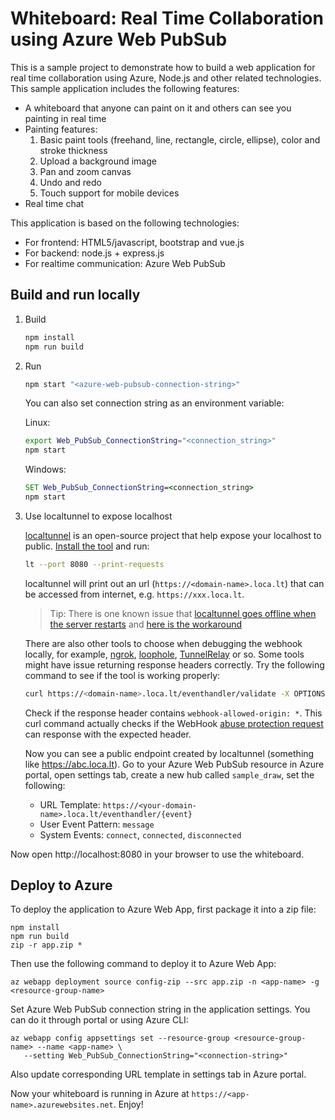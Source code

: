 # Whiteboard: Real Time Collaboration using Azure Web PubSub

This is a sample project to demonstrate how to build a web application for real time collaboration using Azure, Node.js and other related technologies. This sample application includes the following features:

* A whiteboard that anyone can paint on it and others can see you painting in real time
* Painting features:
  1. Basic paint tools (freehand, line, rectangle, circle, ellipse), color and stroke thickness
  2. Upload a background image
  3. Pan and zoom canvas
  4. Undo and redo
  5. Touch support for mobile devices
* Real time chat

This application is based on the following technologies:

* For frontend: HTML5/javascript, bootstrap and vue.js
* For backend: node.js + express.js
* For realtime communication: Azure Web PubSub

## Build and run locally

1. Build
   ```bash
   npm install
   npm run build
   ```

2. Run
   ```bash
   npm start "<azure-web-pubsub-connection-string>"
   ```

   You can also set connection string as an environment variable:

   Linux:
   
   ```bash
   export Web_PubSub_ConnectionString="<connection_string>"
   npm start
   ```
   
   Windows:
   
   ```cmd
   SET Web_PubSub_ConnectionString=<connection_string>
   npm start
   ```

3. Use localtunnel to expose localhost

   [localtunnel](https://github.com/localtunnel/localtunnel) is an open-source project that help expose your localhost to public. [Install the tool](https://github.com/localtunnel/localtunnel#installation) and run:

   ```bash
   lt --port 8080 --print-requests
   ```

   localtunnel will print out an url (`https://<domain-name>.loca.lt`) that can be accessed from internet, e.g. `https://xxx.loca.lt`.

   > Tip:
   > There is one known issue that [localtunnel goes offline when the server restarts](https://github.com/localtunnel/localtunnel/issues/466) and [here is the workaround](https://github.com/localtunnel/localtunnel/issues/466#issuecomment-1030599216)  

   There are also other tools to choose when debugging the webhook locally, for example, [ngrok](​https://ngrok.com/), [loophole](https://loophole.cloud/docs/), [TunnelRelay](https://github.com/OfficeDev/microsoft-teams-tunnelrelay) or so. Some tools might have issue returning response headers correctly. Try the following command to see if the tool is working properly:

   ```bash
   curl https://<domain-name>.loca.lt/eventhandler/validate -X OPTIONS -H "WebHook-Request-Origin: *" -H "ce-awpsversion: 1.0" --ssl-no-revoke -i
   ```

   Check if the response header contains `webhook-allowed-origin: *`. This curl command actually checks if the WebHook [abuse protection request](https://docs.microsoft.com/azure/azure-web-pubsub/reference-cloud-events#webhook-validation) can response with the expected header.

   Now you can see a public endpoint created by localtunnel (something like https://abc.loca.lt). Go to your Azure Web PubSub resource in Azure portal, open settings tab, create a new hub called `sample_draw`, set the following:
   
   * URL Template: `https://<your-domain-name>.loca.lt/eventhandler/{event}`
   * User Event Pattern: `message`
   * System Events: `connect`, `connected`, `disconnected`

Now open http://localhost:8080 in your browser to use the whiteboard.

## Deploy to Azure

To deploy the application to Azure Web App, first package it into a zip file:

```
npm install
npm run build
zip -r app.zip *
```

Then use the following command to deploy it to Azure Web App:

```
az webapp deployment source config-zip --src app.zip -n <app-name> -g <resource-group-name>
```

Set Azure Web PubSub connection string in the application settings. You can do it through portal or using Azure CLI:
```
az webapp config appsettings set --resource-group <resource-group-name> --name <app-name> \
   --setting Web_PubSub_ConnectionString="<connection-string>"
```

Also update corresponding URL template in settings tab in Azure portal.

Now your whiteboard is running in Azure at `https://<app-name>.azurewebsites.net`. Enjoy!
